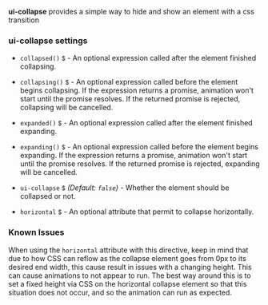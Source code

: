 **ui-collapse** provides a simple way to hide and show an element with a css transition

### ui-collapse settings

* `collapsed()`
  <small class="badge">$</small> -
  An optional expression called after the element finished collapsing.

* `collapsing()`
  <small class="badge">$</small> -
  An optional expression called before the element begins collapsing.
  If the expression returns a promise, animation won't start until the promise resolves.
  If the returned promise is rejected, collapsing will be cancelled.

* `expanded()`
  <small class="badge">$</small> -
  An optional expression called after the element finished expanding.

* `expanding()`
  <small class="badge">$</small> -
  An optional expression called before the element begins expanding.
  If the expression returns a promise, animation won't start until the promise resolves.
  If the returned promise is rejected, expanding will be cancelled.

* `ui-collapse`
  <small class="badge">$</small>
  <i class="glyphicon glyphicon-eye-open"></i>
  _(Default: `false`)_ -
  Whether the element should be collapsed or not.

* `horizontal`
  <small class="badge">$</small> -
  An optional attribute that permit to collapse horizontally.

### Known Issues

When using the `horizontal` attribute with this directive, keep in mind that due to how CSS can reflow as the collapse element goes from 0px to its desired end width, this cause result in issues with a changing height. This can cause animations to not appear to run. The best way around this is to set a fixed height via CSS on the horizontal collapse element so that this situation does not occur, and so the animation can run as expected.
